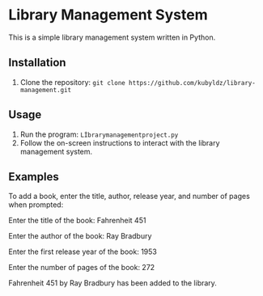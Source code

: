 # Library Management System

This is a simple library management system written in Python.

## Installation

1. Clone the repository: `git clone https://github.com/kubyldz/library-management.git`


## Usage

1. Run the program: `Lİbrarymanagementproject.py`
2. Follow the on-screen instructions to interact with the library management system.

## Examples

To add a book, enter the title, author, release year, and number of pages when prompted:

Enter the title of the book: Fahrenheit 451 

Enter the author of the book: Ray Bradbury

Enter the first release year of the book: 1953

Enter the number of pages of the book: 272

Fahrenheit 451 by Ray Bradbury has been added to the library.

